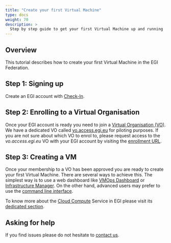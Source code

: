 ```yaml
---
title: "Create your first Virtual Machine"
type: docs
weight: 70
description: >
  Step by step guide to get your first Virtual Machine up and running
---
```


## Overview

This tutorial describes how to create your first Virtual Machine in the EGI Federation.

## Step 1: Signing up

Create an EGI account with [Check-In](../../check-in/signup).

## Step 2: Enrolling to a Virtual Organisation

Once your EGI account is ready you need to join a
[Virtual Organisation (VO)](../../check-in/vos/). We have a dedicated VO called
[vo.access.egi.eu](https://operations-portal.egi.eu/vo/view/voname/vo.access.egi.eu)
for piloting purposes. If you are not sure about which VO to enrol to, please request
access to the _vo.access.egi.eu_ VO with your EGI account by visiting the
[enrollment URL](https://aai.egi.eu/registry/co_petitions/start/coef:240).

## Step 3: Creating a VM

Once your membership to a VO has been approved you are ready to create your first
Virtual Machine. There are several ways to achieve this. The simplest way is to
use a web dashboard like [VMOps Dashboard](../../cloud-compute/vmops/) or
[Infrastructure Manager](../../cloud-compute/im/). On the other hand, advanced users
may prefer to use the [command line interface](../../getting-started/cli).

To know more about the [Cloud Compute](https://www.egi.eu/services/cloud-compute/)
Service in EGI please visit its [dedicated section](../../cloud-compute).

## Asking for help

If you find issues please do not hesitate to [contact us](../../../support/).
